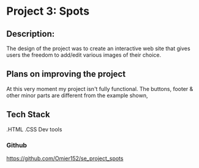 # Project 3: Spots

## Description:

The design of the project was to create an interactive web site that gives users the freedom to add/edit various images of their choice.

## Plans on improving the project

At this very moment my project isn't fully functional. The buttons, footer & other minor parts are different from the example shown,

## Tech Stack

.HTML
.CSS
Dev tools

### Github

https://github.com/Omier152/se_project_spots

